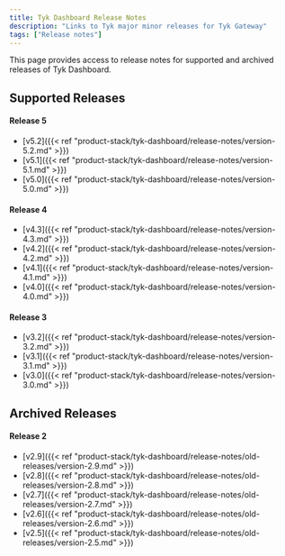 ```yaml
---
title: Tyk Dashboard Release Notes
description: "Links to Tyk major minor releases for Tyk Gateway"
tags: ["Release notes"]
---
```


This page provides access to release notes for supported and archived releases of Tyk Dashboard.

## Supported Releases

<!--
We should have these as something like bootstrap cards 
include date of release and overview paragraph

We could start naming our releases like Linux dists do?
-->
#### Release 5
- [v5.2]({{< ref "product-stack/tyk-dashboard/release-notes/version-5.2.md" >}})
- [v5.1]({{< ref "product-stack/tyk-dashboard/release-notes/version-5.1.md" >}})
- [v5.0]({{< ref "product-stack/tyk-dashboard/release-notes/version-5.0.md" >}})


<!--
We should have these as something like bootstrap cards 
include:
- date of release
- overview paragraph

We could start naming our releases like linux dists do?
-->
#### Release 4
- [v4.3]({{< ref "product-stack/tyk-dashboard/release-notes/version-4.3.md" >}})
- [v4.2]({{< ref "product-stack/tyk-dashboard/release-notes/version-4.2.md" >}})
- [v4.1]({{< ref "product-stack/tyk-dashboard/release-notes/version-4.1.md" >}})
- [v4.0]({{< ref "product-stack/tyk-dashboard/release-notes/version-4.0.md" >}})

#### Release 3
- [v3.2]({{< ref "product-stack/tyk-dashboard/release-notes/version-3.2.md" >}})
- [v3.1]({{< ref "product-stack/tyk-dashboard/release-notes/version-3.1.md" >}})
- [v3.0]({{< ref "product-stack/tyk-dashboard/release-notes/version-3.0.md" >}})

## Archived Releases

#### Release 2

- [v2.9]({{< ref "product-stack/tyk-dashboard/release-notes/old-releases/version-2.9.md" >}})
- [v2.8]({{< ref "product-stack/tyk-dashboard/release-notes/old-releases/version-2.8.md" >}})
- [v2.7]({{< ref "product-stack/tyk-dashboard/release-notes/old-releases/version-2.7.md" >}})
- [v2.6]({{< ref "product-stack/tyk-dashboard/release-notes/old-releases/version-2.6.md" >}})
- [v2.5]({{< ref "product-stack/tyk-dashboard/release-notes/old-releases/version-2.5.md" >}})
